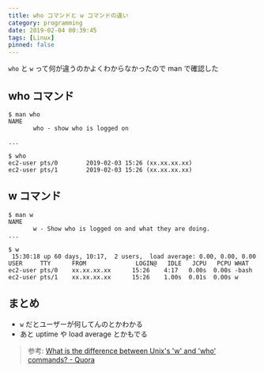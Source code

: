 ```yaml
---
title: who コマンドと w コマンドの違い
category: programming
date: 2019-02-04 00:39:45
tags: [Linux]
pinned: false
---
```


`who` と `w` って何が違うのかよくわからなかったので man で確認した

## who コマンド

```
$ man who
NAME
       who - show who is logged on

...

$ who
ec2-user pts/0        2019-02-03 15:26 (xx.xx.xx.xx)
ec2-user pts/1        2019-02-03 15:26 (xx.xx.xx.xx)
```

## w コマンド

```
$ man w
NAME
       w - Show who is logged on and what they are doing.
...

$ w
 15:30:18 up 60 days, 10:17,  2 users,  load average: 0.00, 0.00, 0.00
USER     TTY      FROM              LOGIN@   IDLE   JCPU   PCPU WHAT
ec2-user pts/0    xx.xx.xx.xx      15:26    4:17   0.00s  0.00s -bash
ec2-user pts/1    xx.xx.xx.xx      15:26    1.00s  0.01s  0.00s w
```

## まとめ

- `w` だとユーザーが何してんのとかわかる
- あと uptime や load average とかもでる

> 参考: [What is the difference between Unix's 'w' and 'who' commands? - Quora](https://www.quora.com/What-is-the-difference-between-Unixs-w-and-who-commands)
